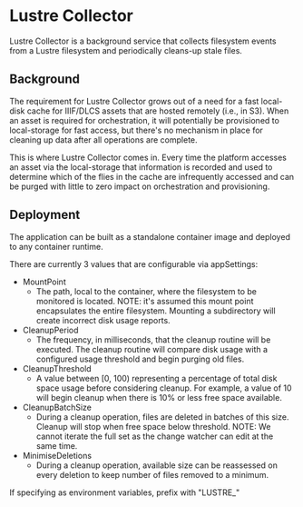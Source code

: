 ﻿# Lustre Collector

Lustre Collector is a background service that collects filesystem events from a Lustre filesystem and periodically cleans-up stale files.

## Background

The requirement for Lustre Collector grows out of a need for a fast local-disk cache for IIIF/DLCS assets that are hosted remotely (i.e., in S3).
When an asset is required for orchestration, it will potentially be provisioned to local-storage for fast access, but there's no mechanism in place for cleaning up data after all operations are complete.

This is where Lustre Collector comes in.
Every time the platform accesses an asset via the local-storage that information is recorded and used to determine which of the flies in the cache are infrequently accessed and can be purged with little to zero impact on orchestration and provisioning.

## Deployment

The application can be built as a standalone container image and deployed to any container runtime.

There are currently 3 values that are configurable via appSettings:
- MountPoint
  - The path, local to the container, where the filesystem to be monitored is located. NOTE: it's assumed this mount point encapsulates the entire filesystem. Mounting a subdirectory will create incorrect disk usage reports.
- CleanupPeriod
  - The frequency, in milliseconds, that the cleanup routine will be executed. The cleanup routine will compare disk usage with a configured usage threshold and begin purging old files.
- CleanupThreshold
  - A value between [0, 100) representing a percentage of total disk space usage before considering cleanup. For example, a value of 10 will begin cleanup when there is 10% or less free space available.  
- CleanupBatchSize
  - During a cleanup operation, files are deleted in batches of this size. Cleanup will stop when free space below threshold. NOTE: We cannot iterate the full set as the change watcher can edit at the same time.
- MinimiseDeletions
  - During a cleanup operation, available size can be reassessed on every deletion to keep number of files removed to a minimum. 

If specifying as environment variables, prefix with "LUSTRE_"